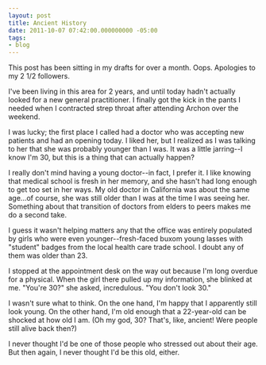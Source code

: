 ```yaml
---
layout: post
title: Ancient History
date: 2011-10-07 07:42:00.000000000 -05:00
tags:
- blog
---
```

This post has been sitting in my drafts for over a month. Oops. Apologies to my 2 1/2 followers.

I've been living in this area for 2 years, and until today hadn't actually looked for a new general practitioner. I finally got the kick in the pants I needed when I contracted strep throat after attending Archon over the weekend.

I was lucky; the first place I called had a doctor who was accepting new patients and had an opening today. I liked her, but I realized as I was talking to her that she was probably younger than I was. It was a little jarring--I know I'm 30, but this is a thing that can actually happen?

I really don't mind having a young doctor--in fact, I prefer it. I like knowing that medical school is fresh in her memory, and she hasn't had long enough to get too set in her ways. My old doctor in California was about the same age...of course, she was still older than I was at the time I was seeing her. Something about that transition of doctors from elders to peers makes me do a second take. 

I guess it wasn't helping matters any that the office was entirely populated by girls who were even younger--fresh-faced buxom young lasses with "student" badges from the local health care trade school. I doubt any of them was older than 23. 

I stopped at the appointment desk on the way out because I'm long overdue for a physical. When the girl there pulled up my information, she blinked at me. "You're 30?" she asked, incredulous. "You don't look 30."

I wasn't sure what to think. On the one hand, I'm happy that I apparently still look young. On the other hand, I'm old enough that a 22-year-old can be shocked at how old I am. (Oh my god, 30? That's, like, ancient! Were people still alive back then?)

I never thought I'd be one of those people who stressed out about their age. But then again, I never thought I'd be this old, either.
